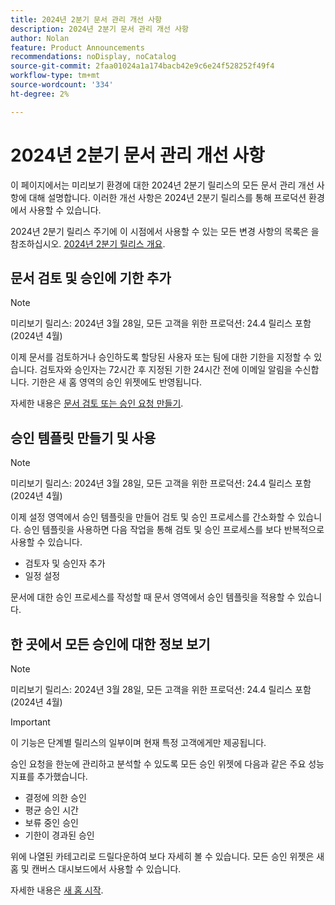 ```yaml
---
title: 2024년 2분기 문서 관리 개선 사항
description: 2024년 2분기 문서 관리 개선 사항
author: Nolan
feature: Product Announcements
recommendations: noDisplay, noCatalog
source-git-commit: 2faa01024a1a174bacb42e9c6e24f528252f49f4
workflow-type: tm+mt
source-wordcount: '334'
ht-degree: 2%

---
```


# 2024년 2분기 문서 관리 개선 사항

이 페이지에서는 미리보기 환경에 대한 2024년 2분기 릴리스의 모든 문서 관리 개선 사항에 대해 설명합니다. 이러한 개선 사항은 2024년 2분기 릴리스를 통해 프로덕션 환경에서 사용할 수 있습니다.

2024년 2분기 릴리스 주기에 이 시점에서 사용할 수 있는 모든 변경 사항의 목록은 을 참조하십시오. [2024년 2분기 릴리스 개요](/help/quicksilver/product-announcements/product-releases/24-q2-release-activity/24-q2-release-overview.md).

## 문서 검토 및 승인에 기한 추가

>[!NOTE]
>
>미리보기 릴리스: 2024년 3월 28일, 모든 고객을 위한 프로덕션: 24.4 릴리스 포함(2024년 4월)

이제 문서를 검토하거나 승인하도록 할당된 사용자 또는 팀에 대한 기한을 지정할 수 있습니다. 검토자와 승인자는 72시간 후 지정된 기한 24시간 전에 이메일 알림을 수신합니다. 기한은 새 홈 영역의 승인 위젯에도 반영됩니다.

자세한 내용은 [문서 검토 또는 승인 요청 만들기](/help/quicksilver/review-and-approve-work/document-reviews-and-approvals/manage-document-approvals/create-a-document-approval.md).

## 승인 템플릿 만들기 및 사용

>[!NOTE]
>
>미리보기 릴리스: 2024년 3월 28일, 모든 고객을 위한 프로덕션: 24.4 릴리스 포함(2024년 4월)

이제 설정 영역에서 승인 템플릿을 만들어 검토 및 승인 프로세스를 간소화할 수 있습니다. 승인 템플릿을 사용하면 다음 작업을 통해 검토 및 승인 프로세스를 보다 반복적으로 사용할 수 있습니다.

* 검토자 및 승인자 추가
* 일정 설정

문서에 대한 승인 프로세스를 작성할 때 문서 영역에서 승인 템플릿을 적용할 수 있습니다.

<!-- For more information, see [Create an Approval Template](/help/quicksilver/review-and-approve-work/document-reviews-and-approvals/manage-document-approvals/create-approval-template.md). -->

## 한 곳에서 모든 승인에 대한 정보 보기

>[!NOTE]
>
>미리보기 릴리스: 2024년 3월 28일, 모든 고객을 위한 프로덕션: 24.4 릴리스 포함(2024년 4월)

>[!IMPORTANT]
>
>이 기능은 단계별 릴리스의 일부이며 현재 특정 고객에게만 제공됩니다.

승인 요청을 한눈에 관리하고 분석할 수 있도록 모든 승인 위젯에 다음과 같은 주요 성능 지표를 추가했습니다.

* 결정에 의한 승인
* 평균 승인 시간
* 보류 중인 승인
* 기한이 경과된 승인

위에 나열된 카테고리로 드릴다운하여 보다 자세히 볼 수 있습니다. 모든 승인 위젯은 새 홈 및 캔버스 대시보드에서 사용할 수 있습니다.

자세한 내용은 [새 홈 시작](/help/quicksilver/workfront-basics/using-home/new-home/get-started-with-new-home.md).